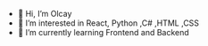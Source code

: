 - 👋 Hi, I’m Olcay
- 👀 I’m interested in React, Python ,C# ,HTML ,CSS
- 🌱 I’m currently learning Frontend and Backend


<!---
olcayprojects/olcayprojects is a ✨ special ✨ repository because its `README.md` (this file) appears on your GitHub profile.
You can click the Preview link to take a look at your changes.
--->

